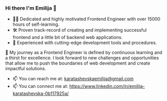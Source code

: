 ### Hi there I'm Emilija 👋

  - 👩‍💻 Dedicated and highly motivated Frontend Engineer with over 15000 hours of self-learning.
  - 🛠 Proven track-record of creating and implementing successful frontend and a little bit of backend web applications.
  - 💫 Experienced with cutting-edge development tools and procedures. 

🌱  My journey as a Frontend Engineer is defined by continuous learning and a thirst for excellence. I look forward to new challenges and opportunities that allow me to push the boundaries of web development and create impactful solutions.


 

- 📫 You can reach me at: karatashevskaemilija@gmail.com  
- 📫 You can connect me at: https://www.linkedin.com/in/emilija-karatashevska-0b117925a/  
    
    

